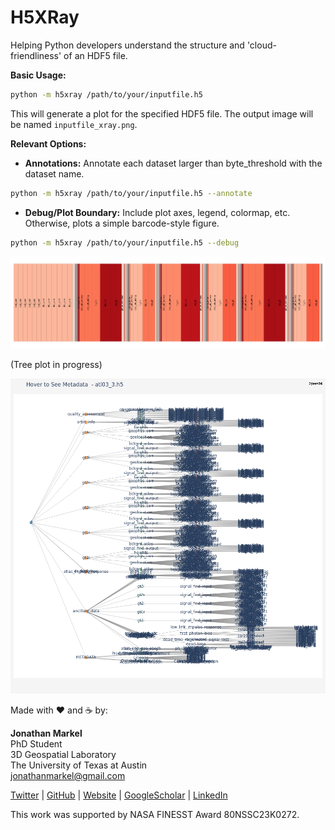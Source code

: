 # H5XRay
Helping Python developers understand the structure and 'cloud-friendliness' of an HDF5 file.

**Basic Usage:**

```bash
python -m h5xray /path/to/your/inputfile.h5
```

This will generate a plot for the specified HDF5 file. The output image will be named `inputfile_xray.png`.

**Relevant Options:**

- **Annotations:** Annotate each dataset larger than byte_threshold with the dataset name.

```bash
python -m h5xray /path/to/your/inputfile.h5 --annotate
```

- **Debug/Plot Boundary:** Include plot axes, legend, colormap, etc. Otherwise, plots a simple barcode-style figure.

```bash
python -m h5xray /path/to/your/inputfile.h5 --debug
```


![X-Ray Plot](data/atl03_3_xray.png)

(Tree plot in progress)

![Tree Plot](data/atl03_3_tree.png)


Made with ❤️ and ☕️ by:

__Jonathan Markel__<br />
PhD Student<br /> 
3D Geospatial Laboratory<br />
The University of Texas at Austin<br />
jonathanmarkel@gmail.com<br />

[Twitter](https://twitter.com/jonm3d) | [GitHub](https://github.com/jonm3d) | [Website](http://j3d.space) | [GoogleScholar](https://scholar.google.com/citations?user=KwxwFgYAAAAJ&hl=en) | [LinkedIn](https://www.linkedin.com/in/j-markel/) 

This work was supported by NASA FINESST Award 80NSSC23K0272.

